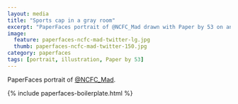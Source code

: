 ```yaml
---
layout: media
title: "Sports cap in a gray room"
excerpt: "PaperFaces portrait of @NCFC_Mad drawn with Paper by 53 on an iPad."
image: 
  feature: paperfaces-ncfc-mad-twitter-lg.jpg
  thumb: paperfaces-ncfc-mad-twitter-150.jpg
category: paperfaces
tags: [portrait, illustration, Paper by 53]
---
```


PaperFaces portrait of [@NCFC_Mad](http://twitter.com/NCFC_Mad).

{% include paperfaces-boilerplate.html %}